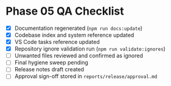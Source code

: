 # Phase 05 QA Checklist

- [x] Documentation regenerated (`npm run docs:update`)
- [x] Codebase index and system reference updated
- [x] VS Code tasks reference updated
- [x] Repository ignore validation run (`npm run validate:ignores`)
- [ ] Unwanted files reviewed and confirmed as ignored
- [ ] Final hygiene sweep pending
- [ ] Release notes draft created
- [ ] Approval sign-off stored in `reports/release/approval.md`

